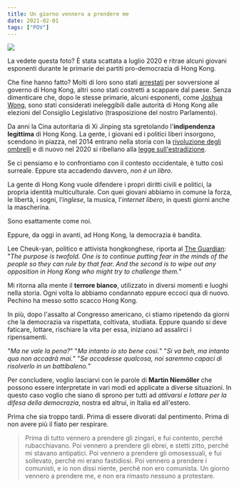 ```yaml
---
title: Un giorno vennero a prendere me
date: 2021-02-01
tags: ["POV"]
---
```


<div class="img-container">
    <img src="https://res.cloudinary.com/giospic/image/upload/f_auto,q_auto/v1610289875/images/hong-kong-arrests.webp" />
</div>

La vedete questa foto? È stata scattata a luglio 2020 e ritrae alcuni giovani esponenti durante le primarie dei partiti pro-democrazia di Hong Kong.

<!--more-->

Che fine hanno fatto? Molti di loro sono stati <a href="https://www.bbc.com/news/world-asia-china-55555299" target="_blank">arrestati</a> per sovversione al governo di Hong Kong, altri sono stati costretti a scappare dal paese. Senza dimenticare che, dopo le stesse primarie, alcuni esponenti, come <a href="https://www.bbc.com/news/world-asia-china-53593187" target="_blank">Joshua Wong</a>, sono stati considerati ineleggibili dalle autorità di Hong Kong alle elezioni del Consiglio Legislativo (trasposizione del nostro Parlamento).

Da anni la Cina autoritaria di Xi Jinping sta sgretolando l'**indipendenza legittima** di Hong Kong. La gente, i giovani ed i politici liberi insorgono, scendono in piazza, nel 2014 entrano nella storia con la <a href="https://en.wikipedia.org/wiki/2014_Hong_Kong_protests" target="_blank">rivoluzione degli ombrelli</a> e di nuovo nel 2020 si ribellano alla <a href="https://en.wikipedia.org/wiki/2019%E2%80%9320_Hong_Kong_protests" target="_blank">legge sull'estradizione</a>.

Se ci pensiamo e lo confrontiamo con il contesto occidentale, è tutto così surreale. Eppure sta accadendo davvero, _non è un libro_.

La gente di Hong Kong vuole difendere i propri diritti civili e politici, la propria identità multiculturale. Con quei giovani abbiamo in comune la forza, le libertà, i sogni, l’_inglese_, la musica, l'_internet libero_, in questi giorni anche la mascherina.

Sono esattamente come noi.

Eppure, da oggi in avanti, ad Hong Kong, la democrazia è bandita.

Lee Cheuk-yan, politico e attivista hongkonghese, riporta al <a href="https://www.theguardian.com/world/2021/jan/08/last-voices-of-dissent-hong-kongs-remaining-activists-lament-assault-on-opposition" target="_balnk">The Guardian</a>: "_The purpose is twofold. One is to continue putting fear in the minds of the people so they can rule by that fear. And the second is to wipe out any opposition in Hong Kong who might try to challenge them._"

Mi ritorna alla mente il **terrore bianco**, utilizzato in diversi momenti e luoghi nella storia. Ogni volta lo abbiamo condannato eppure eccoci qua di nuovo. Pechino ha messo sotto scacco Hong Kong.

In più, dopo l'assalto al Congresso americano, ci stiamo ripetendo da giorni che la democrazia va rispettata, coltivata, studiata. Eppure quando si deve faticare, lottare, rischiare la vita per essa, iniziano ad assalirci i ripensamenti.

"_Ma ne vale la pena?_" "_Ma intanto io sto bene così._" "_Si va beh, ma intanto qua non accadrà mai._" "_Se accadesse qualcosa, noi saremmo capaci di risolverlo in un battibaleno._"

Per concludere, voglio lasciarvi con le parole di **Martin Niemöller** che possono essere interpretate in vari modi ed applicate a diverse situazioni. In questo caso voglio che siano di sprono per tutti ad _attivarsi e lottare per la difesa della democrazia_, nostra ed altrui, in Italia ed all'estero.

Prima che sia troppo tardi. Prima di essere divorati dal pentimento. Prima di non avere più il fiato per respirare.

>Prima di tutto vennero a prendere gli zingari, e fui contento, perché rubacchiavano. Poi vennero a prendere gli ebrei, e stetti zitto, perché mi stavano antipatici. Poi vennero a prendere gli omosessuali, e fui sollevato, perché mi erano fastidiosi. Poi vennero a prendere i comunisti, e io non dissi niente, perché non ero comunista. Un giorno vennero a prendere me, e non era rimasto nessuno a protestare.